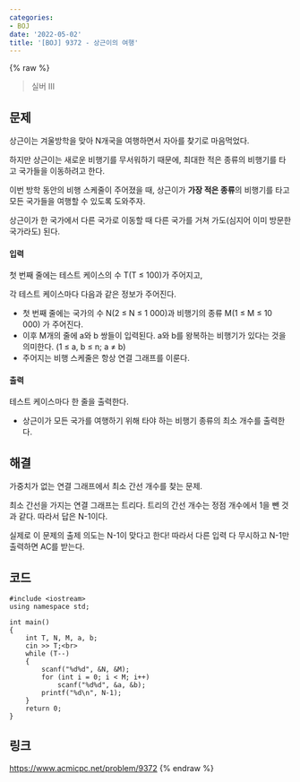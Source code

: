```yaml
---
categories:
- BOJ
date: '2022-05-02'
title: '[BOJ] 9372 - 상근이의 여행'
---
```


{% raw %}
> 실버 III<br>

## 문제
상근이는 겨울방학을 맞아 N개국을 여행하면서 자아를 찾기로 마음먹었다.

하지만 상근이는 새로운 비행기를 무서워하기 때문에, 최대한 적은 종류의 비행기를 타고 국가들을 이동하려고 한다.

이번 방학 동안의 비행 스케줄이 주어졌을 때, 상근이가  **가장 적은 종류**의 비행기를 타고 모든 국가들을 여행할 수 있도록 도와주자.

상근이가 한 국가에서 다른 국가로 이동할 때 다른 국가를 거쳐 가도(심지어 이미 방문한 국가라도) 된다.

#### 입력
첫 번째 줄에는 테스트 케이스의 수 T(T ≤ 100)가 주어지고,

각 테스트 케이스마다 다음과 같은 정보가 주어진다.

-   첫 번째 줄에는 국가의 수 N(2 ≤ N ≤ 1 000)과 비행기의 종류 M(1 ≤ M ≤ 10 000) 가 주어진다.
-   이후 M개의 줄에 a와 b 쌍들이 입력된다. a와 b를 왕복하는 비행기가 있다는 것을 의미한다. (1 ≤ a, b ≤ n; a ≠ b)
-   주어지는 비행 스케줄은 항상 연결 그래프를 이룬다.

#### 출력
테스트 케이스마다 한 줄을 출력한다.

-   상근이가 모든 국가를 여행하기 위해 타야 하는 비행기 종류의 최소 개수를 출력한다.

## 해결
가중치가 없는 연결 그래프에서 최소 간선 개수를 찾는 문제.

최소 간선을 가지는 연결 그래프는 트리다. 트리의 간선 개수는 정점 개수에서 1을 뺀 것과 같다. 따라서 답은 N-1이다. 

실제로 이 문제의 출제 의도는 N-1이 맞다고 한다! 따라서 다른 입력 다 무시하고 N-1만 출력하면 AC를 받는다.

## 코드
```
#include <iostream>
using namespace std;

int main()
{
	int T, N, M, a, b;
	cin >> T;<br>
	while (T--)
	{
		scanf("%d%d", &N, &M);
		for (int i = 0; i < M; i++)
			scanf("%d%d", &a, &b);
		printf("%d\n", N-1);
	}
	return 0;
}
```

## 링크
https://www.acmicpc.net/problem/9372
{% endraw %}